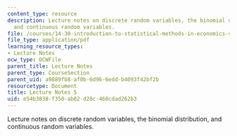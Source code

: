 ```yaml
---
content_type: resource
description: Lecture notes on discrete random variables, the binomial distribution,
  and continuous random variables.
file: /courses/14-30-introduction-to-statistical-methods-in-economics-spring-2009/e54b3838f350ab02d28c460cdad262b3_MIT14_30s09_lec05.pdf
file_type: application/pdf
learning_resource_types:
- Lecture Notes
ocw_type: OCWFile
parent_title: Lecture Notes
parent_type: CourseSection
parent_uid: a9889fb8-af0b-6d96-6edd-b4093f42bf2b
resourcetype: Document
title: Lecture Notes 5
uid: e54b3838-f350-ab02-d28c-460cdad262b3
---
```

Lecture notes on discrete random variables, the binomial distribution, and continuous random variables.

